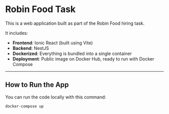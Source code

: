 # Robin Food Task

This is a web application built as part of the Robin Food hiring task.

It includes:
- **Frontend**: Ionic React (built using Vite)
- **Backend**: NestJS
- **Dockerized**: Everything is bundled into a single container
- **Deployment**: Public image on Docker Hub, ready to run with Docker Compose

---

## How to Run the App

You can run the code locally with this command:

```bash
docker-compose up

